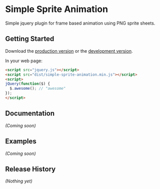 # Simple Sprite Animation

Simple jquery plugin for frame based animation using PNG sprite sheets.

## Getting Started
Download the [production version][min] or the [development version][max].

[min]: https://raw.github.com/ssklar/simple-sprite-animation/master/dist/simple-sprite-animation.min.js
[max]: https://raw.github.com/ssklar/simple-sprite-animation/master/dist/simple-sprite-animation.js

In your web page:

```html
<script src="jquery.js"></script>
<script src="dist/simple-sprite-animation.min.js"></script>
<script>
jQuery(function($) {
  $.awesome(); // "awesome"
});
</script>
```

## Documentation
_(Coming soon)_

## Examples
_(Coming soon)_

## Release History
_(Nothing yet)_
